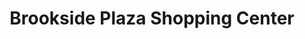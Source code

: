 ---
title: "Brookside Plaza Shopping Center"
url: /brookville/brookside-plaza-shopping-center/
shop: Einkaufszentrum
---